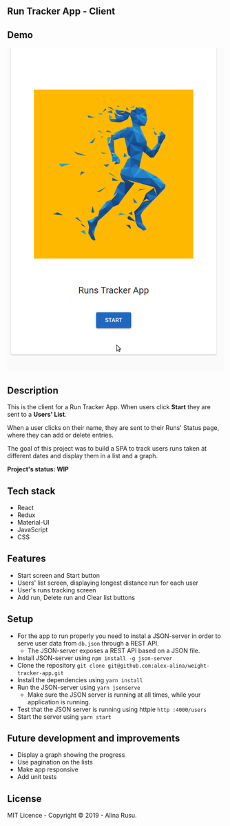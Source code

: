 
## Run Tracker App - Client

## Demo
![Demo - WIP](Demo.gif)

## Description

This is the client for a Run Tracker App. When users click **Start** they are sent to a **Users' List**.

When a user clicks on their name, they are sent to their Runs' Status page, where they can add or delete entries.

The goal of this project was to build a SPA to track users runs taken at different dates and display them in a list and a graph.

**Project's status: WIP**

## Tech stack

* React
* Redux
* Material-UI
* JavaScript
* CSS

## Features

* Start screen and Start button
* Users' list screen, displaying longest distance run for each user
* User's runs tracking screen
* Add run, Delete run and Clear list buttons

## Setup

* For the app to run properly you need to instal a JSON-server in order to serve user data from `db.json` through a REST API.
  * The JSON-server exposes a REST API based on a JSON file.
* Install JSON-server using `npm install -g json-server`
* Clone the repository `git clone git@github.com:alex-alina/weight-tracker-app.git`
* Install the dependencies using `yarn install`
* Run the JSON-server using `yarn jsonserve`
  * Make sure the JSON server is running at all times, while your application is running.
* Test that the JSON server is running using httpie `http :4000/users`
* Start the server using `yarn start`

## Future development and improvements

* Display a graph showing the progress
* Use pagination on the lists
* Make app responsive 
* Add unit tests

## License

MIT Licence - Copyright &copy; 2019 - Alina Rusu.
